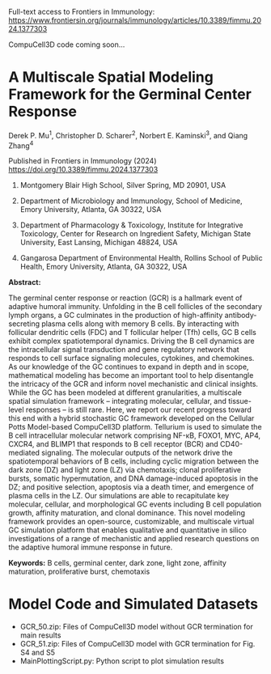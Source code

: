 Full-text access to Frontiers in Immunology: https://www.frontiersin.org/journals/immunology/articles/10.3389/fimmu.2024.1377303

CompuCell3D code coming soon...

# A Multiscale Spatial Modeling Framework for the Germinal Center Response

Derek P. Mu<sup>1</sup>, Christopher D. Scharer<sup>2</sup>, Norbert E. Kaminski<sup>3</sup>, and Qiang Zhang<sup>4</sup> 

Published in Frontiers in Immunology (2024) https://doi.org/10.3389/fimmu.2024.1377303

1. Montgomery Blair High School, Silver Spring, MD 20901, USA

2. Department of Microbiology and Immunology, School of Medicine, Emory University, Atlanta, GA 30322, USA

3. Department of Pharmacology & Toxicology, Institute for Integrative Toxicology, Center for Research on Ingredient Safety, Michigan State University, East Lansing, Michigan 48824, USA

4. Gangarosa Department of Environmental Health, Rollins School of Public Health, Emory University, Atlanta, GA 30322, USA
 

**Abstract:**

The germinal center response or reaction (GCR) is a hallmark event of adaptive humoral immunity. Unfolding in the B cell follicles of the secondary lymph organs, a GC culminates in the production of high-affinity antibody-secreting plasma cells along with memory B cells. By interacting with follicular dendritic cells (FDC) and T follicular helper (Tfh) cells, GC B cells exhibit complex spatiotemporal dynamics. Driving the B cell dynamics are the intracellular signal transduction and gene regulatory network that responds to cell surface signaling molecules, cytokines, and chemokines. As our knowledge of the GC continues to expand in depth and in scope, mathematical modeling has become an important tool to help disentangle the intricacy of the GCR and inform novel mechanistic and clinical insights. While the GC has been modeled at different granularities, a multiscale spatial simulation framework – integrating molecular, cellular, and tissue-level responses – is still rare. Here, we report our recent progress toward this end with a hybrid stochastic GC framework developed on the Cellular Potts Model-based CompuCell3D platform. Tellurium is used to simulate the B cell intracellular molecular network comprising NF-κB, FOXO1, MYC, AP4, CXCR4, and BLIMP1 that responds to B cell receptor (BCR) and CD40-mediated signaling. The molecular outputs of the network drive the spatiotemporal behaviors of B cells, including cyclic migration between the dark zone (DZ) and light zone (LZ) via chemotaxis; clonal proliferative bursts, somatic hypermutation, and DNA damage-induced apoptosis in the DZ; and positive selection, apoptosis via a death timer, and emergence of plasma cells in the LZ. Our simulations are able to recapitulate key molecular, cellular, and morphological GC events including B cell population growth, affinity maturation, and clonal dominance. This novel modeling framework provides an open-source, customizable, and multiscale virtual GC simulation platform that enables qualitative and quantitative in silico investigations of a range of mechanistic and applied research questions on the adaptive humoral immune response in future.

**Keywords:** B cells, germinal center, dark zone, light zone, affinity maturation, proliferative burst, chemotaxis


#  Model Code and Simulated Datasets
- GCR_50.zip: Files of CompuCell3D model without GCR termination for main results
- GCR_51.zip: Files of CompuCell3D model with GCR termination for Fig. S4 and S5
- MainPlottingScript.py: Python script to plot simulation results
